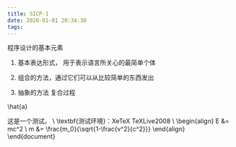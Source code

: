 ```yaml
---
title: SICP-1
date: 2020-01-01 20:34:38
tags:
---
```


程序设计的基本元素

1. 基本表达形式， 用于表示语言所关心的最简单个体

2. 组合的方法，通过它们可以从比较简单的东西发出

3. 抽象的方法 复合过程

\hat{a}

这是一个测试。                             \\
\textbf{测试环境}：XeTeX TeXLive2008      \\
  \begin{align}
    E &= mc^2                              \\
    m &= \frac{m_0}{\sqrt{1-\frac{v^2}{c^2}}}
  \end{align}
\end{document}
